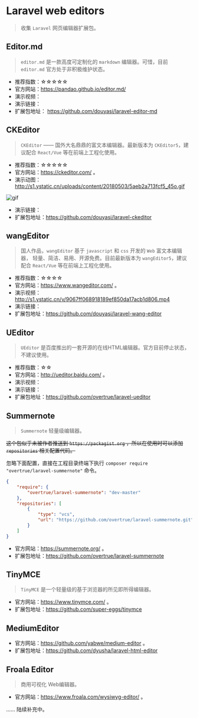 # Laravel web editors

>   收集 `Laravel` 网页编辑器扩展包。

## Editor.md

> `editor.md` 是一款高度可定制化的 `markdown` 编辑器。可惜，目前 `editor.md` 官方处于非积极维护状态。

- 推荐指数：☆☆☆☆☆
- 官方网站：https://pandao.github.io/editor.md/ 
- 演示视频：
- 演示链接：
- 扩展包地址： https://github.com/douyasi/laravel-editor-md

## CKEditor

>   `CKEditor` —— 国外大名鼎鼎的富文本编辑器。最新版本为 `CKEditor5`，建议配合 `React/Vue` 等在前端上工程化使用。

- 推荐指数：☆☆☆☆☆
- 官方网站：https://ckeditor.com/ 。
- 演示动图：http://s1.ystatic.cn/uploads/content/20180503/5aeb2a713fcf5_45o.gif

![gif](http://s1.ystatic.cn/uploads/content/20180503/5aeb2a713fcf5_45o.gif)

- 演示链接：
- 扩展包地址：https://github.com/douyasi/laravel-ckeditor

## wangEditor

>   国人作品，`wangEditor` 基于 `javascript` 和 `css` 开发的 `Web` 富文本编辑器， 轻量、简洁、易用、开源免费。目前最新版本为 `wangEditor5`，建议配合 `React/Vue` 等在前端上工程化使用。

- 推荐指数：☆☆☆☆
- 官方网站：https://www.wangeditor.com/ 。
- 演示视频：http://s1.ystatic.cn/v/9067ff068918189ef850da17acb1d806.mp4
- 演示链接：
- 扩展包地址：https://github.com/douyasi/laravel-wang-editor

## UEditor

>   `UEditor` 是百度推出的一套开源的在线HTML编辑器。官方目前停止状态，不建议使用。

- 推荐指数：☆☆
- 官方网站：http://ueditor.baidu.com/ 。
- 演示视频：
- 演示链接：
- 扩展包地址：https://github.com/overtrue/laravel-ueditor

## Summernote 

>   `Summernote` 轻量级编辑器。

<del>这个包似乎未被作者推送到 `https://packagist.org` ，所以在使用时可以添加 `repositories` 相关配置代码。</del>

忽略下面配置，直接在工程目录终端下执行 `composer require "overtrue/laravel-summernote"` 命令。


```json
{
    "require": {
        "overtrue/laravel-summernote": "dev-master"
    },
    "repositories": [
        {
            "type": "vcs",
            "url": "https://github.com/overtrue/laravel-summernote.git"
        }
    ]
}
```


- 官方网站：https://summernote.org/ 。
- 扩展包地址：https://github.com/overtrue/laravel-summernote

## TinyMCE

>   `TinyMCE` 是一个轻量级的基于浏览器的所见即所得编辑器。

- 官方网站：https://www.tinymce.com/ 。
- 扩展包地址：https://github.com/super-eggs/tinymce

## MediumEditor

- 官方网站：https://github.com/yabwe/medium-editor 。
- 扩展包地址：https://github.com/dyusha/laravel-html-editor

## Froala Editor

>   商用可视化 Web编辑器。

- 官方网站：https://www.froala.com/wysiwyg-editor/ 。


...... 陆续补充中。

